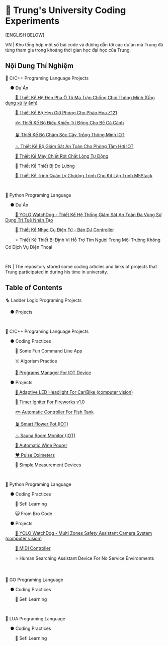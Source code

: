 # 🏫 Trung's University Coding Experiments

[ENGLISH BELOW]

VN | Kho tổng hợp một số bài code và đường dẫn tới các dự án mà Trung đã từng tham gia trong khoảng thời gian học đại học của Trung.

## Nội Dung Thí Nghiệm

🌊 C/C++ Programing Language Projects

&nbsp;&nbsp;&nbsp;&nbsp;● Dự Án

&nbsp;&nbsp;&nbsp;&nbsp;&nbsp;&nbsp;&nbsp;&nbsp;[🔦 Thiết Kế Hệ Đèn Pha Ô Tô Ma Trận Chống Chói Thông Minh (Ứng dụng xử lý ảnh)](https://github.com/kysutrung/esp32_auto_adapt_headlight)

&nbsp;&nbsp;&nbsp;&nbsp;&nbsp;&nbsp;&nbsp;&nbsp;[🧨 Thiết Kế Bộ Hẹn Giờ Phóng Cho Pháo Hoa Z121](https://github.com/kysutrung/university_coding_experiments/tree/main/sea_peace_peace/arduino_language_projects/timer_firework_igniter) 

&nbsp;&nbsp;&nbsp;&nbsp;&nbsp;&nbsp;&nbsp;&nbsp;[🐟 Thiết Kế Bộ Điều Khiển Tự Động Cho Bể Cá Cảnh](https://github.com/kysutrung/the_tankz) 

&nbsp;&nbsp;&nbsp;&nbsp;&nbsp;&nbsp;&nbsp;&nbsp;[🪴 Thiết Kế Bộ Chăm Sóc Cây Trồng Thông Minh IOT](https://github.com/kysutrung/plant_potz)

&nbsp;&nbsp;&nbsp;&nbsp;&nbsp;&nbsp;&nbsp;&nbsp;[♨ Thiết Kế Bộ Giám Sát An Toàn Cho Phòng Tắm Hơi IOT](https://github.com/kysutrung/university_coding_experiments/tree/main/sea_peace_peace/arduino_language_projects/sauna_room_iot_monitor_system)

&nbsp;&nbsp;&nbsp;&nbsp;&nbsp;&nbsp;&nbsp;&nbsp;[🍷 Thiết Kế Máy Chiết Rót Chất Lỏng Tự Động](https://github.com/kysutrung/university_coding_experiments/tree/main/sea_peace_peace/arduino_language_projects/winePourer)

&nbsp;&nbsp;&nbsp;&nbsp;&nbsp;&nbsp;&nbsp;&nbsp;🔌 Thiết Kế Thiết Bị Đo Lường

&nbsp;&nbsp;&nbsp;&nbsp;&nbsp;&nbsp;&nbsp;&nbsp;[🔌 Thiết Kế Trình Quản Lý Chương Trình Cho Kit Lập Trình M5Stack](https://github.com/kysutrung/mudskipper_firmware)

&nbsp;&nbsp;&nbsp;&nbsp;

🐍 Python Programing Language

&nbsp;&nbsp;&nbsp;&nbsp;● Dự Án

&nbsp;&nbsp;&nbsp;&nbsp;&nbsp;&nbsp;&nbsp;&nbsp;[🎥 YOLO WatchDog - Thiết Kế Hệ Thống Giám Sát An Toàn Đa Vùng Sử Dụng Trí Tuệ Nhân Tạo](https://github.com/kysutrung/yolo_watchdog)

&nbsp;&nbsp;&nbsp;&nbsp;&nbsp;&nbsp;&nbsp;&nbsp;[🎵 Thiết Kế Nhạc Cụ Điện Tử - Bàn DJ Controller](https://github.com/kysutrung/customize_rekordbox_controller)

&nbsp;&nbsp;&nbsp;&nbsp;&nbsp;&nbsp;&nbsp;&nbsp;⭐ Thiết Kế Thiết Bị Định Vị Hỗ Trợ Tìm Người Trong Môi Trường Không Có Dịch Vụ Điện Thoại

&nbsp;&nbsp;&nbsp;&nbsp;


EN | The repository stored some coding articles and links of projects that Trung participated in during his time in university.

## Table of Contents

🪜 Ladder Logic Programing Projects

&nbsp;&nbsp;&nbsp;&nbsp;● Projects

&nbsp;&nbsp;&nbsp;&nbsp;

🌊 C/C++ Programing Language Projects

&nbsp;&nbsp;&nbsp;&nbsp;● Coding Practices

&nbsp;&nbsp;&nbsp;&nbsp;&nbsp;&nbsp;&nbsp;&nbsp;🤡 Some Fun Command Line App 

&nbsp;&nbsp;&nbsp;&nbsp;&nbsp;&nbsp;&nbsp;&nbsp;☠️ Algorism Practice

&nbsp;&nbsp;&nbsp;&nbsp;&nbsp;&nbsp;&nbsp;&nbsp;[🔌 Programs Manager For IOT Device](https://github.com/kysutrung/mudskipper_firmware)

&nbsp;&nbsp;&nbsp;&nbsp;● Projects

&nbsp;&nbsp;&nbsp;&nbsp;&nbsp;&nbsp;&nbsp;&nbsp;[🔦 Adaptive LED Headlight For Car/Bike (computer vision)](https://github.com/kysutrung/esp32_auto_adapt_headlight)

&nbsp;&nbsp;&nbsp;&nbsp;&nbsp;&nbsp;&nbsp;&nbsp;[🧨 Timer Igniter For Fireworks v1.0](https://github.com/kysutrung/university_coding_experiments/tree/main/sea_peace_peace/arduino_language_projects/timer_firework_igniter) 

&nbsp;&nbsp;&nbsp;&nbsp;&nbsp;&nbsp;&nbsp;&nbsp;[🐟 Automatic Controller For Fish Tank](https://github.com/kysutrung/the_tankz) 

&nbsp;&nbsp;&nbsp;&nbsp;&nbsp;&nbsp;&nbsp;&nbsp;[🪴 Smart Flower Pot (IOT)](https://github.com/kysutrung/plant_potz)

&nbsp;&nbsp;&nbsp;&nbsp;&nbsp;&nbsp;&nbsp;&nbsp;[♨ Sauna Room Monitor (IOT)](https://github.com/kysutrung/university_coding_experiments/tree/main/sea_peace_peace/arduino_language_projects/sauna_room_iot_monitor_system)

&nbsp;&nbsp;&nbsp;&nbsp;&nbsp;&nbsp;&nbsp;&nbsp;[🍷 Automatic Wine Pourer](https://github.com/kysutrung/university_coding_experiments/tree/main/sea_peace_peace/arduino_language_projects/winePourer)

&nbsp;&nbsp;&nbsp;&nbsp;&nbsp;&nbsp;&nbsp;&nbsp;[❤️ Pulse Oximeters](https://github.com/kysutrung/university_coding_experiments/tree/main/sea_peace_peace/arduino_language_projects/bpmAndSpOTwo)

&nbsp;&nbsp;&nbsp;&nbsp;&nbsp;&nbsp;&nbsp;&nbsp;🔌 Simple Measurement Devices

&nbsp;&nbsp;&nbsp;&nbsp;

🐍 Python Programing Language

&nbsp;&nbsp;&nbsp;&nbsp;● Coding Practices

&nbsp;&nbsp;&nbsp;&nbsp;&nbsp;&nbsp;&nbsp;&nbsp;🗿 Sefl Learning

&nbsp;&nbsp;&nbsp;&nbsp;&nbsp;&nbsp;&nbsp;&nbsp;😺 From Bro Code 

&nbsp;&nbsp;&nbsp;&nbsp;● Projects

&nbsp;&nbsp;&nbsp;&nbsp;&nbsp;&nbsp;&nbsp;&nbsp;[🎥 YOLO WatchDog - Multi Zones Safety Assistant Camera System (computer vision)](https://github.com/kysutrung/yolo_watchdog)

&nbsp;&nbsp;&nbsp;&nbsp;&nbsp;&nbsp;&nbsp;&nbsp;[🎵 MIDI Controller](https://github.com/kysutrung/customize_rekordbox_controller)

&nbsp;&nbsp;&nbsp;&nbsp;&nbsp;&nbsp;&nbsp;&nbsp;⭐ Human Searching Assistant Device For No Service Environments

&nbsp;&nbsp;&nbsp;&nbsp;

🐹 GO Programing Language

&nbsp;&nbsp;&nbsp;&nbsp;● Coding Practices

&nbsp;&nbsp;&nbsp;&nbsp;&nbsp;&nbsp;&nbsp;&nbsp;🗿 Sefl Learning

&nbsp;&nbsp;&nbsp;&nbsp;

🔵 LUA Programing Language

&nbsp;&nbsp;&nbsp;&nbsp;● Coding Practices

&nbsp;&nbsp;&nbsp;&nbsp;&nbsp;&nbsp;&nbsp;&nbsp;🗿 Sefl Learning